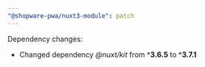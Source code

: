```yaml
---
"@shopware-pwa/nuxt3-module": patch
---
```


Dependency changes:

- Changed dependency _@nuxt/kit_ from **^3.6.5** to **^3.7.1**
